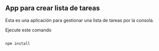 ## App para crear lista de tareas

Esta es una aplicación para gestionar una lista de tareas por la consola.

Ejecute este comando 

``````

npm install

``````